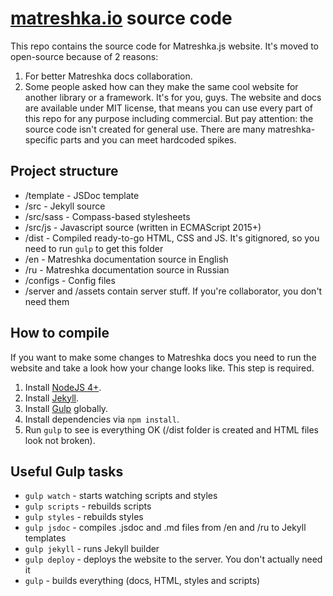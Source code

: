 # [matreshka.io](http://matreshka.io) source code

This repo contains the source code for Matreshka.js website. It's moved to open-source because of 2 reasons:

1. For better Matreshka docs collaboration.
2. Some people asked how can they make the same cool website for another library or a framework. It's for you, guys. The website and docs are available under MIT license, that means you can use every part of this repo for any purpose including commercial. But pay attention: the source code isn't created for general use. There are many matreshka-specific parts and you can meet hardcoded spikes.

## Project structure

- /template - JSDoc template
- /src - Jekyll source
- /src/sass - Compass-based stylesheets
- /src/js - Javascript source (written in ECMAScript 2015+)
- /dist - Compiled ready-to-go HTML, CSS and JS. It's gitignored, so you need to run ``gulp`` to get this folder
- /en - Matreshka documentation source in English
- /ru - Matreshka documentation source in Russian
- /configs - Config files
- /server and /assets contain server stuff. If you're collaborator, you don't need them

## How to compile

If you want to make some changes to Matreshka docs you need to run the website and take a look how your change looks like. This step is required.

1. Install [NodeJS 4+](https://nodejs.org/).
2. Install [Jekyll](https://jekyllrb.com/).
3. Install [Gulp](http://gulpjs.com/) globally.
4. Install dependencies via ``npm install``.
5. Run ``gulp`` to see is everything OK (/dist folder is created and HTML files look not broken).

## Useful Gulp tasks

- ``gulp watch`` - starts watching scripts and styles
- ``gulp scripts`` - rebuilds scripts
- ``gulp styles`` - rebuilds styles
- ``gulp jsdoc`` - compiles .jsdoc and .md files from /en and /ru to Jekyll templates
- ``gulp jekyll`` - runs Jekyll builder
- ``gulp deploy`` - deploys the website to the server. You don't actually need it
- ``gulp`` - builds everything (docs, HTML, styles and scripts)
